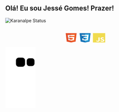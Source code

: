 ## Olá! Eu sou Jessé Gomes! Prazer!

![Karanalpe Status](https://github-readme-stats.vercel.app/api?username=JesseZinhoo&show_icons=true&hide=prs,issues&theme=dark)

<div style="display: inline_block" align="center"><br>
  <img align="center" alt="HTML5" height="30" width="40" src="https://raw.githubusercontent.com/devicons/devicon/master/icons/html5/html5-original.svg">
  <img align="center" alt="CSS3" height="30" width="40" src="https://raw.githubusercontent.com/devicons/devicon/master/icons/css3/css3-original.svg">
  <img align="center" alt="JavaScript" height="30" width="40" src="https://raw.githubusercontent.com/devicons/devicon/master/icons/javascript/javascript-plain.svg">
</div>

![Snake animation](https://github.com/JesseZinhoo/JesseZinhoo/blob/output/github-contribution-grid-snake.svg)

